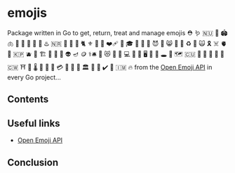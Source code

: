 # emojis

Package written in Go to get, return, treat and manage emojis ⛑ 🪱 🇳🇺 💾 🏟️ 🫁 🦭 🔱 🦋 📌 👹 ♨️ 🇳🇷 📐 🤬 🐍 🐈 ⚜️ 🔫 🚄 ❤️‍🩹 🌋 🎓 💈 🎃 🥑 😈 🥥 😸 🐾 🥵 ♻️ 🦾 🙀 🎗️ ☠️ 🫀 👻 🇰🇵 🫐 🗾 🏗️ 🤢 🔕 🏧 👽 🪔 🪙 ⚕️🛎️ 💩 😻 🧳 🎥 💻 🥶 🔘 🖥️ 🔮 🐳 🕳️ 🧨 🗺️ 🇨🇺 🦣 🦈 🐲 🧱 🍳 🇨🇼 ⛩️ 🤯 🌡️ 🥩 👺 📎 💳 🦧 🎳 🧶 🏛️ 🧠 🛑 ✔️ 🐬 🇮🇲 🔥 from the [Open Emoji API](https://emoji-api.com) in every Go project...

## Contents

<a name="useful_links"></a>
## Useful links

* [Open Emoji API](https://emoji-api.com)

<a name="conclusion"></a>
## Conclusion
